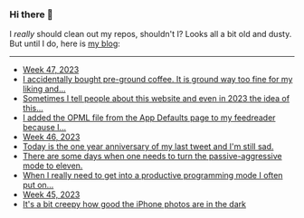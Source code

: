 ### Hi there 👋

I _really_ should clean out my repos, shouldn't I? Looks all a bit old and dusty. But until I do, here is [my blog](https://lostfocus.de/):

--- 

<!-- POST-LIST:START -->
- [Week 47, 2023](https://lostfocus.de/2023/11/26/week-47-2023/)
- [I accidentally bought pre-ground coffee. It is ground way too fine for my liking and…](https://lostfocus.de/2023/11/26/231820/)
- [Sometimes I tell people about this website and even in 2023 the idea of this…](https://lostfocus.de/2023/11/23/231816/)
- [I added the OPML file from the App Defaults page to my feedreader because I…](https://lostfocus.de/2023/11/20/231806/)
- [Week 46, 2023](https://lostfocus.de/2023/11/19/week-46-2023/)
- [Today is the one year anniversary of my last tweet and I&#39;m still sad.](https://lostfocus.de/2023/11/18/231771/)
- [There are some days when one needs to turn the passive-aggressive mode to eleven.](https://lostfocus.de/2023/11/14/231791/)
- [When I really need to get into a productive programming mode I often put on…](https://lostfocus.de/2023/11/14/231788/)
- [Week 45, 2023](https://lostfocus.de/2023/11/12/week-45-2023/)
- [It&#39;s a bit creepy how good the iPhone photos are in the dark](https://lostfocus.de/2023/11/09/231766/)
<!-- POST-LIST:END -->

<!--
**lostfocus/lostfocus** is a ✨ _special_ ✨ repository because its `README.md` (this file) appears on your GitHub profile.

Here are some ideas to get you started:

- 🔭 I’m currently working on ...
- 🌱 I’m currently learning ...
- 👯 I’m looking to collaborate on ...
- 🤔 I’m looking for help with ...
- 💬 Ask me about ...
- 📫 How to reach me: ...
- 😄 Pronouns: ...
- ⚡ Fun fact: ...
-->
